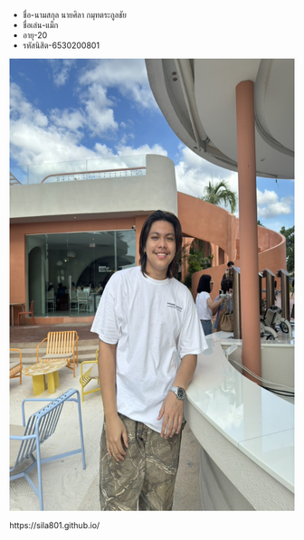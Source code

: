 - ชื่อ-นามสกุล นายศิลา กมุทตระกูลชัย 
- ชื่อเล่น-แม็ก
- อายุ-20
- รหัสนิสิต-6530200801
<p align="center">
  <img src="S__5980267.jpg" width="600" height="800" alt="student">
</p>
https://sila801.github.io/
